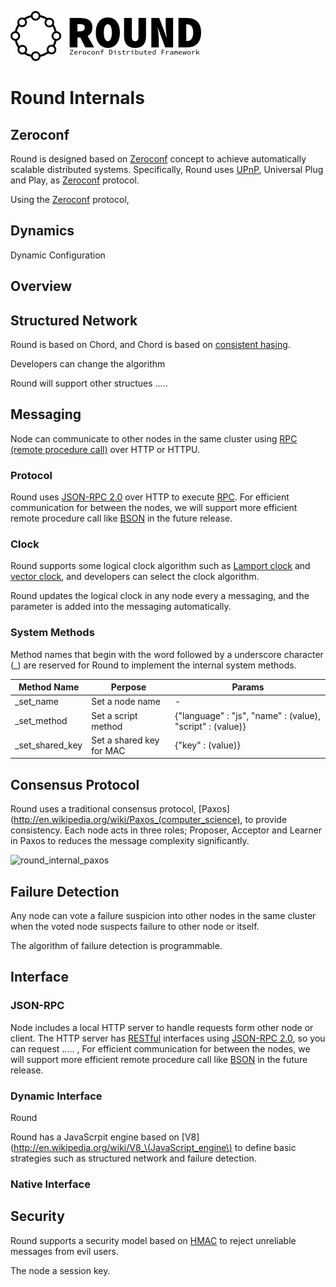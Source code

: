![round_logo](./img/round_logo.png)

# Round Internals

## Zeroconf

Round is designed based on [Zeroconf](http://www.zeroconf.org/) concept to achieve automatically scalable distributed systems. Specifically, Round uses [UPnP](http://upnp.org), Universal Plug and Play, as [Zeroconf](http://www.zeroconf.org/) protocol.

Using the [Zeroconf](http://www.zeroconf.org/) protocol,  

## Dynamics

Dynamic Configuration

## Overview

## Structured Network

Round is based on Chord, and Chord is based on [consistent hasing](http://en.wikipedia.org/wiki/Consistent_hashing).

Developers can change the algorithm

Round will support other structues .....

## Messaging

Node can communicate to other nodes in the same cluster using [RPC (remote procedure call)](http://en.wikipedia.org/wiki/Remote_procedure_call) over HTTP or HTTPU.

### Protocol

Round uses [JSON-RPC 2.0](http://www.jsonrpc.org/specification) over HTTP to execute [RPC](http://en.wikipedia.org/wiki/Remote_procedure_call). For efficient communication for between the nodes, we will support more efficient remote procedure call like  [BSON](http://bsonspec.org) in the future release.

### Clock

Round supports some logical clock algorithm such as [Lamport clock](http://en.wikipedia.org/wiki/Lamport_timestamps) and [vector clock](http://en.wikipedia.org/wiki/Vector_clock), and developers can select the clock algorithm.

Round updates the logical clock in any node every a messaging, and the parameter is added into the messaging automatically.

### System Methods

Method names that begin with the word followed by a underscore character (_) are reserved for Round to implement the internal system methods.

| Method Name | Perpose | Params |
|-|-|-|
| _set_name | Set a node name | - |
| _set_method | Set a script method | {"language" : "js", "name" : (value), "script" : (value)} |
| _set_shared_key | Set a shared key for MAC | {"key" : (value)} |

## Consensus Protocol

Round uses a traditional consensus protocol, [Paxos](http://en.wikipedia.org/wiki/Paxos_(computer_science), to provide consistency. Each node acts in three roles; Proposer, Acceptor and Learner in Paxos to reduces the message complexity significantly.

![round_internal_paxos](/img/round_internal_paxos.svg)

## Failure Detection

Any node can vote a failure suspicion into other nodes in the same cluster when the voted node suspects failure to other node or itself.

The algorithm of failure detection is programmable.

## Interface

### JSON-RPC

Node includes a local HTTP server to handle requests form other node or client. The HTTP server has [RESTful](http://en.wikipedia.org/wiki/Representational_state_transfer) interfaces using [JSON-RPC 2.0](http://www.jsonrpc.org/specification), so you can request ..... , For efficient communication for between the nodes, we will support more efficient remote procedure call like  [BSON](http://bsonspec.org) in the future release.

### Dynamic Interface

Round

Round has a JavaScrpit engine based on [V8](http://en.wikipedia.org/wiki/V8_\(JavaScript_engine\) to define basic strategies such as structured network and failure detection.

### Native Interface

## Security

Round supports a security model based on [HMAC](https://tools.ietf.org/html/rfc2104) to reject unreliable messages from evil users.

The node
a session key.

